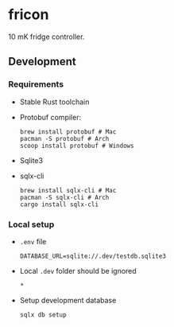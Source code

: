 # fricon

10 mK fridge controller.

## Development

### Requirements

* Stable Rust toolchain
* Protobuf compiler:

  ```console
  brew install protobuf # Mac
  pacman -S protobuf # Arch
  scoop install protobuf # Windows
  ```

* Sqlite3
* sqlx-cli

  ```console
  brew install sqlx-cli # Mac
  pacman -S sqlx-cli # Arch
  cargo install sqlx-cli
  ```

### Local setup

* `.env` file

  ```env
  DATABASE_URL=sqlite://.dev/testdb.sqlite3
  ```

* Local `.dev` folder should be ignored

  ```gitignore
  *
  ```

* Setup development database

  ```console
  sqlx db setup
  ```
